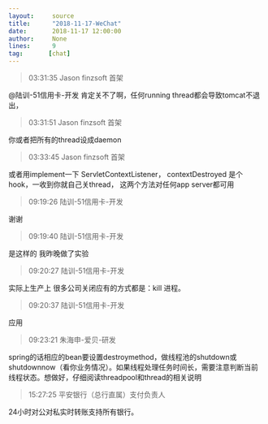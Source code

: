 ```yaml
---
layout:     source 
title:      "2018-11-17-WeChat"
date:       2018-11-17 12:00:00
author:     None
lines:      9 
tag:       [chat]
---
```

> 03:31:35  Jason finzsoft 首架  
   
@陆训-51信用卡-开发  肯定关不了啊，任何running thread都会导致tomcat不退出，  
   
> 03:31:51  Jason finzsoft 首架  
   
你或者把所有的thread设成daemon  
   
> 03:33:45  Jason finzsoft 首架  
   
或者用implement一下 ServletContextListener， contextDestroyed 是个hook，一收到你就自己关thread， 这两个方法对任何app server都可用  
   
> 09:19:26  陆训-51信用卡-开发  
   
谢谢  
   
> 09:19:40  陆训-51信用卡-开发  
   
是这样的 我昨晚做了实验  
   
> 09:20:27  陆训-51信用卡-开发  
   
实际上生产上 很多公司关闭应有的方式都是：kill 进程。  
   
> 09:20:37  陆训-51信用卡-开发  
   
应用  
   
> 09:23:21  朱海申-爱贝-研发  
   
spring的话相应的bean要设置destroymethod，做线程池的shutdown或shutdownnow（看你业务情况）。如果线程处理任务时间长，需要注意判断当前线程状态。想做好，仔细阅读threadpool和thread的相关说明  
   
> 15:27:25  平安银行（总行直属）支付负责人  
   
24小时对公对私实时转账支持所有银行。  
   
